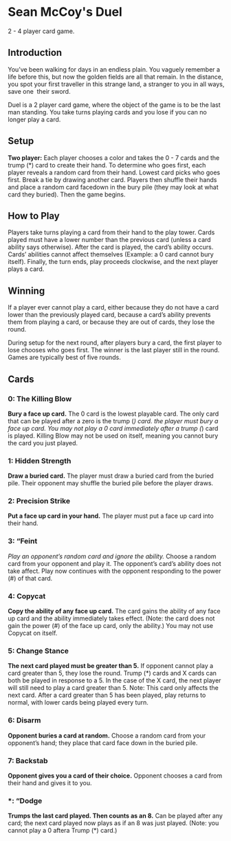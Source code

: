 ﻿# Sean McCoy's Duel
2 - 4 player card game.

## Introduction
You’ve been walking for days in an endless plain. You vaguely remember a life before this, but
now the golden fields are all that remain. In the distance, you spot your first traveller in this
strange land, a stranger to you in all ways, save one ­ their sword.

Duel is a 2 player card game, where the object of the game is to be the last man standing. You
take turns playing cards and you lose if you can no longer play a card.

## Setup
**Two player:** Each player chooses a color and takes the 0­ - 7 cards and the trump (*) card to
create their hand. To determine who goes first, each player reveals a random card from their
hand. Lowest card picks who goes first. Break a tie by drawing another card. Players then
shuffle their hands and place a random card face­down in the bury pile (they may look at what
card they buried). Then the game begins.

## How to Play
Players take turns playing a card from their hand to the play tower. Cards played must have a
lower number than the previous card (unless a card ability says otherwise). After the card is
played, the card’s ability occurs. Cards’ abilities cannot affect themselves (Example: a 0 card
cannot bury itself). Finally, the turn ends, play proceeds clockwise, and the next player plays a
card.

## Winning
If a player ever cannot play a card, either because they do not have a card lower than the
previously played card, because a card’s ability prevents them from playing a card, or because
they are out of cards, they lose the round. 

During setup for the next round, after players bury a card, the first player to lose chooses who 
goes first. The winner is the last player still in the round. Games are typically best of five rounds.

## Cards
### 0: The Killing Blow ­ 
**Bury a face up card.**
The 0 card is the lowest playable card. The only card that can be played after a zero is the trump (*) card.
the player must bury a face up card. You may not play a 0 card immediately after a trump
(*) card is played. Killing Blow may not be used on itself, meaning you cannot bury the card you
just played.

### 1: Hidden Strength
**Draw a buried card.**
The player must draw a buried card from the buried pile. Their opponent may shuffle the buried pile before 
the player draws.

### 2: Precision Strike
**Put a face up card in your hand.**
The player must put a face up card into their hand.

### 3: “Feint
*­*Play an opponent’s random card and ignore the ability.**
Choose a random card from your opponent and play it. The opponent’s card’s ability does not take affect. Play now
continues with the opponent responding to the power (#) of that card.

### 4: Copycat
**Copy the ability of any face up card.**
The card gains the ability of any face up card and the ability immediately takes effect. 
(Note: the card does not gain the power (#) of the face up card, only the ability.) You may not use Copycat on itself.

### 5: Change Stance
**The next card played must be greater than 5.**
If opponent cannot play a card greater than 5, they lose the round. Trump (*) cards and X cards can both be played in
response to a 5. In the case of the X card, the next player will still need to play a card greater
than 5. Note: This card only affects the next card. After a card greater than 5 has been played,
play returns to normal, with lower cards being played every turn.

### 6: Disarm
**Opponent buries a card at random.**
Choose a random card from your opponent’s hand; they place that card face down in the buried pile.

### 7: Backstab 
**Opponent gives you a card of their choice.**
Opponent chooses a card from their hand and gives it to you.

### *: “Dodge
**Trumps the last card played. Then counts as an 8.**
Can be played after any card; the next card played now plays as if an 8 was just played. 
(Note: you cannot play a 0 aftera Trump (*) card.)